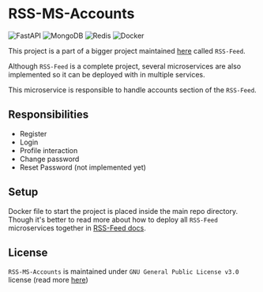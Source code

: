 # RSS-MS-Accounts

![FastAPI](https://img.shields.io/badge/FastAPI-005571?style=for-the-badge&logo=fastapi)
![MongoDB](https://img.shields.io/badge/MongoDB-%234ea94b.svg?style=for-the-badge&logo=mongodb&logoColor=white)
![Redis](https://img.shields.io/badge/redis-%23DD0031.svg?style=for-the-badge&logo=redis&logoColor=white)
![Docker](https://img.shields.io/badge/docker-%230db7ed.svg?style=for-the-badge&logo=docker&logoColor=white)


This project is a part of a bigger project maintained [here](https://github.com/Ramin-RX7/RSS-Feed) called `RSS-Feed`.

Although `RSS-Feed` is a complete project, several microservices are also implemented so it can be deployed with in multiple services.

This microservice is responsible to handle accounts section of the `RSS-Feed`.



## Responsibilities

- Register
- Login
- Profile interaction
- Change password
- Reset Password (not implemented yet)



## Setup

Docker file to start the project is placed inside the main repo directory. Though it's better to read more about how to deploy all `RSS-Feed` microservices together in [RSS-Feed docs](https://github.com/Ramin-RX7/RSS-Feed/tree/develop/docs/microservices/README.md).



## License

`RSS-MS-Accounts` is maintained under `GNU General Public License v3.0` license (read more [here](/LICENSE))
